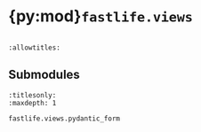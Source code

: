 # {py:mod}`fastlife.views`

```{py:module} fastlife.views
```

```{autodoc2-docstring} fastlife.views
:allowtitles:
```

## Submodules

```{toctree}
:titlesonly:
:maxdepth: 1

fastlife.views.pydantic_form
```
